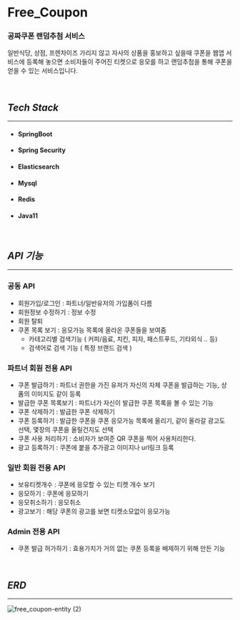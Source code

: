 # Free_Coupon

### 공짜쿠폰 랜덤추첨 서비스

일반식당, 상점, 프렌차이즈 가리지 않고 자사의 상품을 홍보하고 싶을때 쿠폰을 웹앱 서비스에 등록해 놓으면 소비자들이 주어진 티켓으로 응모를 하고 랜덤추첨을 통해 쿠폰을 얻을 수 있는 서비스입니다.

<br>

## *Tech Stack*
***
+ #### SpringBoot
+ #### Spring Security
+ #### Elasticsearch 
+ #### Mysql 
+ #### Redis
+ #### Java11

<br>

## *API 기능*
***

### 공동 API

- 회원가입/로그인 : 파트너/일반유저의 가입폼이 다름
- 회원정보 수정하기 : 정보 수정
- 회원 탈퇴
- 쿠폰 목록 보기 : 응모가능 목록에 올라온 쿠폰들을 보여줌
  - 카테고리별 검색기능 ( 커피/음료, 치킨, 피자, 패스트푸드, 기타외식 .. 등)
  - 검색어로 검색 기능 ( 특정 브랜드 검색 )


### 파트너 회원 전용 API 

- 쿠폰 발급하기 : 파트너 권한을 가진 유저가 자신의 자체 쿠폰을 발급하는 기능, 상품의 이미지도 같이 등록 
- 발급한 쿠폰 목록보기 : 파트너가 자신이 발급한 쿠폰 목록을 볼 수 있는 기능
- 쿠폰 삭제하기 : 발급한 쿠폰 삭제하기 
- 쿠폰 등록하기 : 발급한 쿠폰을 쿠폰 응모가능 목록에 올리기, 같이 올라갈 광고도 선택, 몇장의 쿠폰을 올릴건지도 선택
- 쿠폰 사용 처리하기 : 소비자가 보여준 QR 쿠폰을 찍어 사용처리한다.
- 광고 등록하기 : 쿠폰에 붙을 추가광고 이미지나 url링크 등록 


### 일반 회원 전용 API
- 보유티켓개수 : 쿠폰에 응모할 수 있는 티켓 개수 보기 
- 응모하기 : 쿠폰에 응모하기 
- 응모취소하기 : 응모취소
- 광고보기 : 해당 쿠폰의 광고를 보면 티켓소모없이 응모가능 


### Admin 전용 API 
- 쿠폰 발급 허가하기 : 효용가치가 거의 없는 쿠폰 등록을 배제하기 위해 만든 기능     

<br>


## *ERD*
***
![free_coupon-entity (2)](https://github.com/devhongsa/Free_Coupon/assets/100022877/3b9b06e5-5cb1-4920-b356-19afedc07392)


<br>



